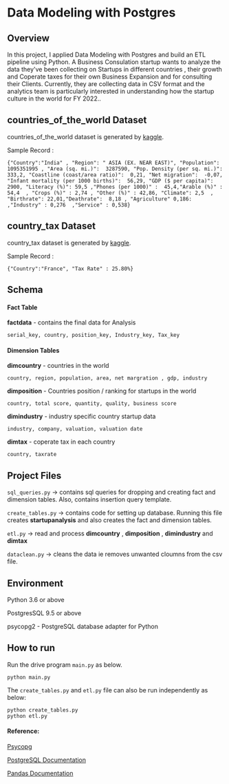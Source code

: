 # Data Modeling with Postgres

## **Overview**
In this project, I applied Data Modeling with Postgres and build an ETL pipeline using Python. A Business Consulation startup wants to analyze the data they've been collecting on Startups in different countries , their growth and Coperate taxes for their own Business Expansion and for consulting their Clients. Currently, they are collecting data in CSV format and the analytics team is particularly interested in understanding how the startup culture in the world for FY 2022..


## **countries_of_the_world Dataset**
countries_of_the_world dataset is generated by [kaggle](https://www.kaggle.com/datasets).

Sample Record :
```
{"Country":"India" , "Region": " ASIA (EX. NEAR EAST)", "Population": 1095351995 , "Area (sq. mi.)":  3287590, "Pop. Density (per sq. mi.)":  333,2, "Coastline (coast/area ratio)":  0,21, "Net migration":  -0,07, "Infant mortality (per 1000 births)":  56,29, "GDP ($ per capita)":  2900, "Literacy (%)": 59,5 ,"Phones (per 1000)" :  45,4,"Arable (%)" : 54,4  , "Crops (%)" : 2,74 , "Other (%)" : 42,86, "Climate": 2,5  , "Birthrate": 22,01,"Deathrate":  8,18 , "Agriculture" 0,186: ,"Industry" : 0,276  ,"Service" : 0,538}

```

## **country_tax Dataset**
country_tax dataset is generated by [kaggle](https://www.kaggle.com/datasets).

Sample Record :
```
{"Country":"France", "Tax Rate" : 25.80%}
```


## Schema

#### Fact Table 
**factdata** - contains the final data for Analysis

```
serial_key, country, position_key, Industry_key, Tax_key
```

#### Dimension Tables
**dimcountry**  - countries in the world 
```
country, region, population, area, net margration , gdp, industry
```
**dimposition**  - Countries position / ranking for startups in the world
```
country, total score, quantity, quality, business score
```
**dimindustry**  - industry specific country startup data 
```
industry, company, valuation, valuation date
```
**dimtax**  - coperate tax in each country
```
country, taxrate
```

## Project Files

```sql_queries.py``` -> contains sql queries for dropping and  creating fact and dimension tables. Also, contains insertion query template.

```create_tables.py``` -> contains code for setting up database. Running this file creates **startupanalysis** and also creates the fact and dimension tables.
 

```etl.py``` -> read and process **dimcountry** , **dimposition** , **dimindustry** and **dimtax**

```dataclean.py``` -> cleans the data ie removes unwanted cloumns from the csv file.

## Environment 
Python 3.6 or above

PostgresSQL 9.5 or above

psycopg2 - PostgreSQL database adapter for Python


## How to run

Run the drive program ```main.py``` as below.
```
python main.py
``` 

The ```create_tables.py``` and ```etl.py``` file can also be run independently as below:
```
python create_tables.py 
python etl.py 
```


 #### Reference: 
[Psycopg](http://initd.org/psycopg/docs/)

[PostgreSQL Documentation](https://www.postgresql.org/docs/)

[Pandas Documentation](https://pandas.pydata.org/pandas-docs/stable/)
